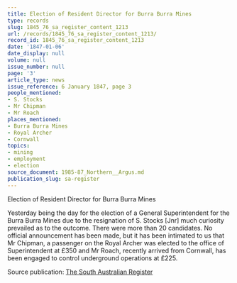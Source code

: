 ```yaml
---
title: Election of Resident Director for Burra Burra Mines
type: records
slug: 1845_76_sa_register_content_1213
url: /records/1845_76_sa_register_content_1213/
record_id: 1845_76_sa_register_content_1213
date: '1847-01-06'
date_display: null
volume: null
issue_number: null
page: '3'
article_type: news
issue_reference: 6 January 1847, page 3
people_mentioned:
- S. Stocks
- Mr Chipman
- Mr Roach
places_mentioned:
- Burra Burra Mines
- Royal Archer
- Cornwall
topics:
- mining
- employment
- election
source_document: 1985-87_Northern__Argus.md
publication_slug: sa-register
---
```


Election of Resident Director for Burra Burra Mines

Yesterday being the day for the election of a General Superintendent for the Burra Burra Mines due to the resignation of S. Stocks [Jnr] much curiosity prevailed as to the outcome.  There were more than 20 candidates.  No official announcement has been made, but it has been intimated to us that Mr Chipman, a passenger on the Royal Archer was elected to the office of Superintendent at £350 and Mr Roach, recently arrived from Cornwall, has been engaged to control underground operations at £225.

Source publication: [The South Australian Register](/publications/sa-register/)
